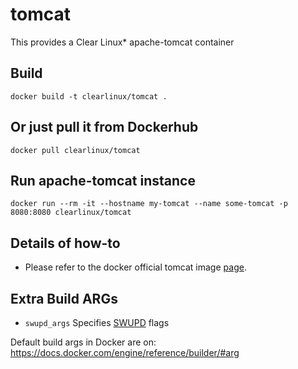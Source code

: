 tomcat
==========
This provides a Clear Linux* apache-tomcat container

Build
-----
```
docker build -t clearlinux/tomcat .
```

Or just pull it from Dockerhub
---------------------------
```
docker pull clearlinux/tomcat
```

Run apache-tomcat instance
-----------------------
```
docker run --rm -it --hostname my-tomcat --name some-tomcat -p 8080:8080 clearlinux/tomcat
```

Details of how-to
---------------------
- Please refer to the docker official tomcat image [page](https://hub.docker.com/_/tomcat).

Extra Build ARGs
----------------
- ``swupd_args`` Specifies [SWUPD](https://github.com/clearlinux/swupd-client/blob/master/docs/swupd.1.rst#options) flags

Default build args in Docker are on: https://docs.docker.com/engine/reference/builder/#arg
